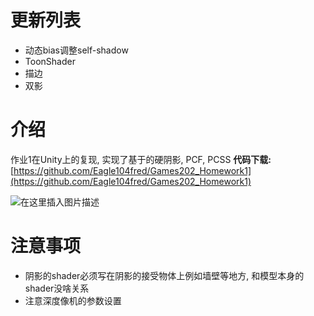 
# 更新列表
- 动态bias调整self-shadow
- ToonShader
 - 描边
 - 双影

# 介绍
 作业1在Unity上的复现, 实现了基于的硬阴影, PCF, PCSS
 **代码下载:** [https://github.com/Eagle104fred/Games202_Homework1](https://github.com/Eagle104fred/Games202_Homework1)

![在这里插入图片描述](https://img-blog.csdnimg.cn/1100d42b74074fc8aac6af925f6abff3.png?x-oss-process=image/watermark,type_d3F5LXplbmhlaQ,shadow_50,text_Q1NETiBARWFnbGUxMDRmcmVk,size_13,color_FFFFFF,t_70,g_se,x_16)


# 注意事项
- 阴影的shader必须写在阴影的接受物体上例如墙壁等地方, 和模型本身的shader没啥关系
- 注意深度像机的参数设置
